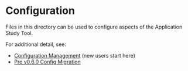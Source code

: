 # Configuration

Files in this directory can be used to configure aspects of the Application Study Tool.

For additional detail, see:

* [Configuration Management](/docs/config_management.md) (new users start here)
* [Pre v0.6.0 Config Migration](/docs/config_migration.md)